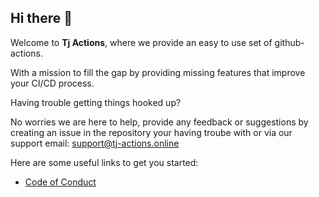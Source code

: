 ## Hi there 👋

Welcome to **Tj Actions**, where we provide an easy to use set of github-actions.

With a mission to fill the gap by providing missing features that improve your CI/CD process.

Having trouble getting things hooked up? 

No worries we are here to help, provide any feedback or suggestions by creating an issue in the repository your having troube with 
or via our support email: support@tj-actions.online

Here are some useful links to get you started:

* [Code of Conduct](../CODEOFCONDUCT.md)

